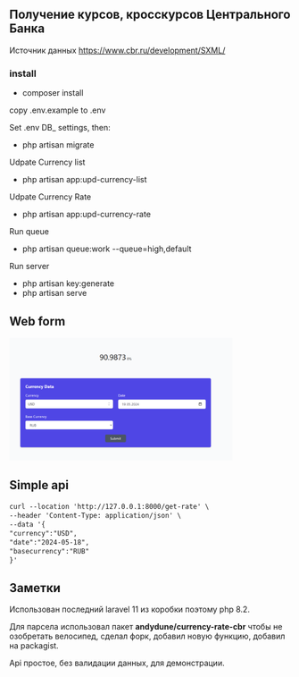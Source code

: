 

## Получение курсов, кросскурсов Центрального Банка

Источник данных https://www.cbr.ru/development/SXML/

### install

- composer install

copy .env.example to .env

Set .env DB_ settings, then:

- php artisan migrate

Udpate Currency list

- php artisan app:upd-currency-list

Udpate Currency Rate

- php artisan app:upd-currency-rate

Run queue

- php artisan queue:work --queue=high,default

Run server
- php artisan key:generate
- php artisan serve

## Web form

<img src="https://raw.githubusercontent.com/relesssar/art/9e57f800359d142dfd97ae084e4e92a737a4627e/images/web.png" width="400" alt="Web">

## Simple api

```
curl --location 'http://127.0.0.1:8000/get-rate' \
--header 'Content-Type: application/json' \
--data '{
"currency":"USD",
"date":"2024-05-18",
"basecurrency":"RUB"
}'
```

## Заметки
Использован последний laravel 11 из коробки поэтому php 8.2.

Для парсела использовал пакет **andydune/currency-rate-cbr** чтобы не озобретать велосипед, сделал форк, добавил новую функцию, добавил на packagist.

Api простое, без валидации данных, для демонстрации.
